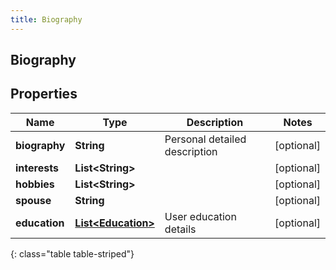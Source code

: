 ```yaml
---
title: Biography
---
```

## Biography


## Properties

| Name | Type | Description | Notes |
| ------------ | ------------- | ------------- | ------------- |
| **biography** | <!----><!---->**String**<!----> | Personal detailed description |  [optional] |
| **interests** | <!----><!---->**List&lt;String&gt;**<!----> |  |  [optional] |
| **hobbies** | <!----><!---->**List&lt;String&gt;**<!----> |  |  [optional] |
| **spouse** | <!----><!---->**String**<!----> |  |  [optional] |
| **education** | <!----><!---->[**List&lt;Education&gt;**](Education.html)<!----> | User education details |  [optional] |
{: class="table table-striped"}



